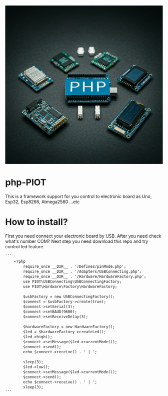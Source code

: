 ![Alt text](banner.png)
# php-PIOT
This is a framework support for you control to electronic board as Uno, Esp32, Esp8266, Atmega2560 ...etc
# How to install? 
First you need connect your electronic board by USB. After you need check what's number COM?
Next step you need download this repo and try control led feature.

    ```
        <?php 
            require_once __DIR__ . '/Defines/pinMode.php';
            require_once __DIR__ . '/Adapters/USBConnecting.php';
            require_once __DIR__ . '/Hardware/HardwareFactory.php';
            use PIOT\USBConnecting\USBConnectingFactory;
            use PIOT\Hardware\Factory\HardwareFactory;

            $usbFactory = new USBConnectingFactory();
            $connect = $usbFactory->create(true);
            $connect->setSerial(3);
            $connect->setBAUD(9600);
            $connect->setReceiveDelay(3);

            $hardwareFactory = new HardwareFactory();
            $led = $hardwareFactory->createLed();
            $led->high();
            $connect->setMessage($led->currentMode());
            $connect->send();
            echo $connect->receive() . ' | ';

            sleep(3);
            $led->low();
            $connect->setMessage($led->currentMode());
            $connect->send();
            echo $connect->receive() . ' | ';
            sleep(3);
    ```
